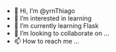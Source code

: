 - 👋 Hi, I’m @yrnThiago
- 👀 I’m interested in learning
- 🌱 I’m currently learning Flask
- 💞️ I’m looking to collaborate on ...
- 📫 How to reach me ...

<!---
yrnThiago/yrnThiago is a ✨ special ✨ repository because its `README.md` (this file) appears on your GitHub profile.
You can click the Preview link to take a look at your changes.
--->
